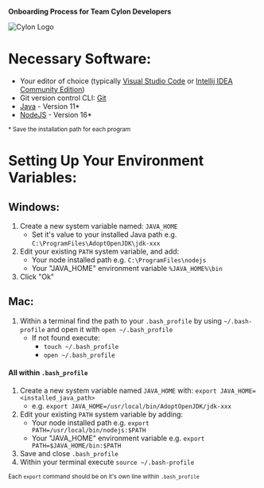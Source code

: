**Onboarding Process for Team Cylon Developers**

![Cylon Logo](CylonLogo.png "Team Cylon")

# Necessary Software:

- Your editor of choice (typically [Visual Studio Code](https://code.visualstudio.com/Download "Visual Studio Code Download") or [Intellij IDEA Community Edition](https://www.jetbrains.com/idea/download/#section=windows))
- Git version control CLI: [Git](https://git-scm.com/download/win "Git Download")
- [Java](https://adoptopenjdk.net/ "Java Download") - Version 11\*
- [NodeJS](https://nodejs.org/en/download/ "NodeJS Download") - Version 16\*

<sub>\* Save the installation path for each program</sub>  

# Setting Up Your Environment Variables:

## Windows:

1. Create a new system variable named: `JAVA_HOME`
   - Set it's value to your installed Java path e.g. `C:\ProgramFiles\AdoptOpenJDK\jdk-xxx`
1. Edit your existing `PATH` system variable, and add:
   - Your node installed path e.g. `C:\ProgramFiles\nodejs`
   - Your "JAVA_HOME" environment variable `%JAVA_HOME%\bin`
1. Click "Ok"

## Mac:

1. Within a terminal find the path to your `.bash_profile` by using `~/.bash-profile` and open it with `open ~/.bash_profile`
   - If not found execute:
     - `touch ~/.bash_profile`
     - `open ~/.bash_profile`  

#### All within `.bash_profile`

1. Create a new system variable named `JAVA_HOME` with: `export JAVA_HOME=<installed_java_path>`
    - e.g. `export JAVA_HOME=/usr/local/bin/AdoptOpenJDK/jdk-xxx`
1. Edit your existing `PATH` system variable by adding:
   - Your node installed path e.g. `export PATH=/usr/local/bin/nodejs:$PATH`
   - Your "JAVA_HOME" environment variable e.g. `export PATH=$JAVA_HOME/bin:$PATH`
1. Save and close `.bash_profile`
1. Within your terminal execute `source ~/.bash-profile`

<sub>Each `export` command should be on it's own line within `.bash_profile`
